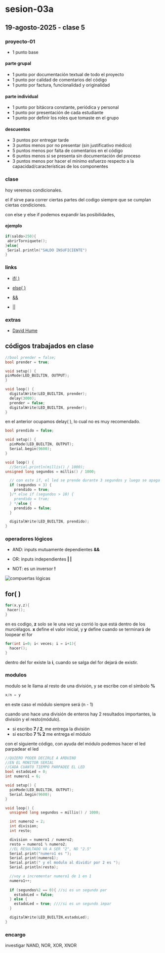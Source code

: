 # sesion-03a

## 19-agosto-2025 - clase 5

### proyecto-01

- 1 punto base

#### parte grupal

- 1 punto por documentación textual de todo el proyecto
- 1 punto por calidad de comentarios del código
- 1 punto por factura, funcionalidad y originalidad

#### parte individual

- 1 punto por bitácora constante, periódica y personal
- 1 punto por presentación de cada estudiante
- 1 punto por definir los roles que tomaste en el grupo

#### descuentos

- 3 puntos por entregar tarde
- 3 puntos menos por no presentar (sin justificativo médico)
- 5 puntos menos por falta de comentarios en el código
- 6 puntos menos si se presenta sin documentación del proceso
- 3 puntos menos por hacer el mínimo esfuerzo respecto a la capacidad/características de los componentes

### clase

hoy veremos condicionales.

el if sirve para correr ciertas partes del codigo siempre que se cumplan ciertas condiciones.

con else y else if podemos expandir las posibilidades,

#### ejemplo

```cpp
if(saldo>250){
 abrirTorniquete();
}else{
 Serial.println("SALDO INSUFICIENTE")
}
```

### links

- [if( )](https://docs.arduino.cc/language-reference/en/structure/control-structure/if)

- [else{ }](https://docs.arduino.cc/language-reference/en/structure/control-structure/else)

- [&&](https://docs.arduino.cc/language-reference/en/structure/boolean-operators/logicalAnd)

- [||](https://docs.arduino.cc/language-reference/en/structure/boolean-operators/logicalOr)

### extras

- [David Hume](https://es.wikipedia.org/wiki/David_Hume)

## códigos trabajados en clase

```cpp
//bool prender = false;
bool prender = true;

void setup() {
pinMode(LED_BUILTIN, OUTPUT);
}

void loop() {
  digitalWrite(LED_BUILTIN, prender);
  delay(3000);
  prender = false;
  digitalWrite(LED_BUILTIN, prender);
}
```

en el anterior ocupamos delay( ), lo cual no es muy recomendado.

```cpp
bool prendido = false;

void setup() {
  pinMode(LED_BUILTIN, OUTPUT);
  Serial.begin(9600);
}

void loop() {
  //Serial.println(millis() / 1000);
unsigned long segundos = millis() / 1000;

  // con este if, el led se prende durante 3 segundos y luego se apaga
  if (segundos < 3) {
    prendido = true;
  }/* else if (segundos > 10) {
    prendido = true;
  } */else {
    prendido = false;
  }

  digitalWrite(LED_BUILTIN, prendido);
}
```

### operadores lógicos

- AND: inputs mutuamente dependientes **&&**

- OR: inputs independientes **| |**

- NOT: es un inversor **!**

![compuertas lógicas](./imagenes/compuertas-logicas.jpg)

## for( )

```cpp
for(x,y,z){
 hacer();
}
```

en es codigo, **z** solo se le una vez ya corrió lo que está dentro de los murciélagos. **x** define el valor inicial, y **y** define cuando se terminará de loopear el for

```cpp
for(int i=0; i< veces; i = i+1){
  hacer();  
}
```

dentro del for existe la **i**, cuando se salga del for dejará de existir.

### modulos

modulo se le llama al resto de una división, y se escribe con el símbolo **%**

```cpp
x/n = y
```

en este caso el módulo siempre será (n - 1)

cuando uno hace una división de enteros hay 2 resultados importantes, la división y el resto(módulo).

- si escribo **7 / 2**, me entrega la división
- si escribo **7 % 2** me entrega el módulo

con el siguiente código, con ayuda del módulo podemos hacer el led parpadear el led

```cpp
//QUIERO PODER DECIRLE A ARDUINO
//EN EL MONITOR SERIAL
//CADA CUANTO TIEMPO PARPADEE EL LED
bool estadoLed = 0;
int numero1 = 6;

void setup() {
  pinMode(LED_BUILTIN, OUTPUT);
  Serial.begin(9600);
}

void loop() {
  unsigned long segundos = millis() / 1000;

  int numero2 = 2;
  int division;
  int resto;

  division = numero1 / numero2;
  resto = numero1 % numero2;
  //EL RESULTADO VA A SER "2", NO "2.5"
  Serial.print("numero1 es ");
  Serial.print(numero1);
  Serial.print(" y el modulo al dividir por 2 es ");
  Serial.println(resto);

  //voy a incrementar numero1 de 1 en 1
  numero1++;
  
  if (segundos%2 == 0){ //si es un segundo par
    estadoLed = false;
  } else {
    estadoLed = true; ////si es un segundo impar
  }

  digitalWrite(LED_BUILTIN,estadoLed);
}
```

### encargo

investigar NAND, NOR, XOR, XNOR
